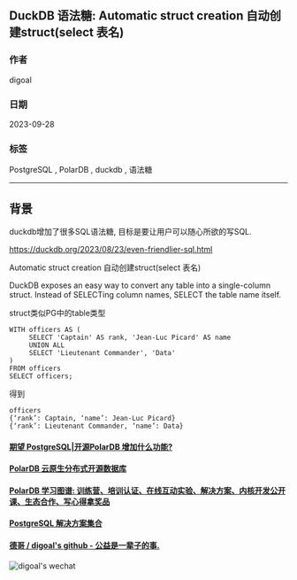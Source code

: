 ## DuckDB 语法糖: Automatic struct creation 自动创建struct(select 表名)  
                                                                            
### 作者                                                                            
digoal                                                                            
                                                                            
### 日期                                                                            
2023-09-28                                                                           
                                                                            
### 标签                                                                            
PostgreSQL , PolarDB , duckdb , 语法糖                                 
                                                                            
----                                                                            
                                                                            
## 背景                             
duckdb增加了很多SQL语法糖, 目标是要让用户可以随心所欲的写SQL.                               
                        
https://duckdb.org/2023/08/23/even-friendlier-sql.html                        
       
Automatic struct creation 自动创建struct(select 表名)  
                     
DuckDB exposes an easy way to convert any table into a single-column struct. Instead of SELECTing column names, SELECT the table name itself.  
  
struct类似PG中的table类型    
        
```        
WITH officers AS (  
     SELECT 'Captain' AS rank, 'Jean-Luc Picard' AS name   
     UNION ALL   
     SELECT 'Lieutenant Commander', 'Data'  
)   
FROM officers   
SELECT officers;  
```  
  
得到  
  
```  
officers  
{‘rank’: Captain, ‘name’: Jean-Luc Picard}  
{‘rank’: Lieutenant Commander, ‘name’: Data}  
```  
  
  
#### [期望 PostgreSQL|开源PolarDB 增加什么功能?](https://github.com/digoal/blog/issues/76 "269ac3d1c492e938c0191101c7238216")
  
  
#### [PolarDB 云原生分布式开源数据库](https://github.com/ApsaraDB "57258f76c37864c6e6d23383d05714ea")
  
  
#### [PolarDB 学习图谱: 训练营、培训认证、在线互动实验、解决方案、内核开发公开课、生态合作、写心得拿奖品](https://www.aliyun.com/database/openpolardb/activity "8642f60e04ed0c814bf9cb9677976bd4")
  
  
#### [PostgreSQL 解决方案集合](../201706/20170601_02.md "40cff096e9ed7122c512b35d8561d9c8")
  
  
#### [德哥 / digoal's github - 公益是一辈子的事.](https://github.com/digoal/blog/blob/master/README.md "22709685feb7cab07d30f30387f0a9ae")
  
  
![digoal's wechat](../pic/digoal_weixin.jpg "f7ad92eeba24523fd47a6e1a0e691b59")
  
